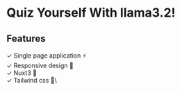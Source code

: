 # Quiz Yourself With llama3.2!

## Features
&check; Single page application ⚡\
&check; Responsive design 📱\
&check; Nuxt3 🌿\
&check; Tailwind css 🌊\

